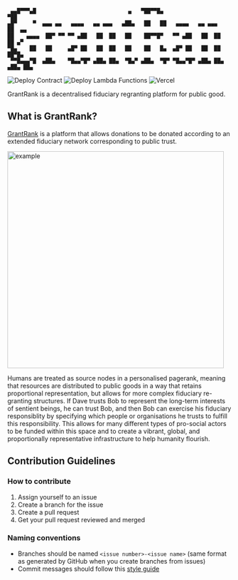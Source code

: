 ```
 ▄▄█▀▀▀▄█                             ▄   ▀██▀▀█▄                    ▀██      
▄█▀     ▀  ▄▄▄ ▄▄   ▄▄▄▄   ▄▄ ▄▄▄   ▄██▄   ██   ██   ▄▄▄▄   ▄▄ ▄▄▄    ██  ▄▄  
██    ▄▄▄▄  ██▀ ▀▀ ▀▀ ▄██   ██  ██   ██    ██▀▀█▀   ▀▀ ▄██   ██  ██   ██ ▄▀   
▀█▄    ██   ██     ▄█▀ ██   ██  ██   ██    ██   █▄  ▄█▀ ██   ██  ██   ██▀█▄   
 ▀▀█▄▄▄▀█  ▄██▄    ▀█▄▄▀█▀ ▄██▄ ██▄  ▀█▄▀ ▄██▄  ▀█▀ ▀█▄▄▀█▀ ▄██▄ ██▄ ▄██▄ ██▄
 ```
                                                                              
![Deploy Contract](https://github.com/harryjkp/grantrank/actions/workflows/deploy-contract.yml/badge.svg)
![Deploy Lambda Functions](https://github.com/harryjkp/grantrank/actions/workflows/deploy.yml/badge.svg)
![Vercel](https://vercelbadge.vercel.app/api/harryjkp/grantrank)                                               

GrantRank is a decentralised fiduciary regranting platform for public good.



## What is GrantRank?

[GrantRank](https://grantrank.org) is a platform that allows donations to be donated according to an extended fiduciary network corresponding to public trust.

<img width="487" alt="example" src="https://github.com/harryjkp/grantrank/assets/10352676/4d3b1293-1e45-4d2e-a968-8001b2ff5ee9">

Humans are treated as source nodes in a personalised pagerank, meaning that resources are distributed to public goods in a way that retains proportional representation, but allows for more complex fiduciary re-granting structures. If Dave trusts Bob to represent the long-term interests of sentient beings, he can trust Bob, and then Bob can exercise his fiduciary responsiblity by specifying which people or organisations he trusts to fulfill this responsibility. This allows for many different types of pro-social actors to be funded within this space and to create a vibrant, global, and proportionally representative infrastructure to help humanity flourish.

## Contribution Guidelines

### How to contribute

1. Assign yourself to an issue
2. Create a branch for the issue
3. Create a pull request
4. Get your pull request reviewed and merged

### Naming conventions

- Branches should be named `<issue number>-<issue name>` (same format as generated by GitHub when you create branches from issues)
- Commit messages should follow this [style guide](https://gist.github.com/robertpainsi/b632364184e70900af4ab688decf6f53)
